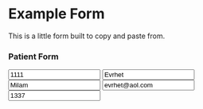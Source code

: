 # Example Form

This is a little form built to copy and paste from.

### Patient Form 

<input id="id" name="id" value="1111"/>  

<input id="first_name" name="first_name" value="Evrhet"/>  

<input id="last_name" name="last_name" value="Milam"/>  

<input id="email" name="email" value="evrhet@aol.com"/>  

<input id="ssn" name="ssn" value="1337"/>  
